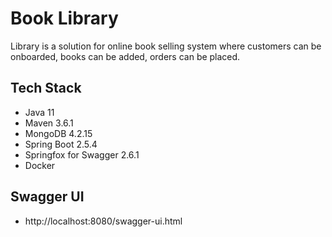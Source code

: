 # Book Library
 
Library is a solution for online book selling system where customers can be onboarded, books can be added, orders can be placed.

## Tech Stack ##

* Java 11
* Maven 3.6.1
* MongoDB 4.2.15
* Spring Boot 2.5.4
* Springfox for Swagger 2.6.1
* Docker

## Swagger UI ##
* http://localhost:8080/swagger-ui.html


